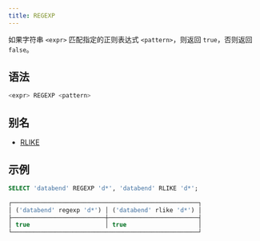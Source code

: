 ```yaml
---
title: REGEXP
---
```


如果字符串 `<expr>` 匹配指定的正则表达式 `<pattern>`，则返回 `true`，否则返回 `false`。

## 语法

```sql
<expr> REGEXP <pattern>
```

## 别名

- [RLIKE](rlike.md)

## 示例

```sql
SELECT 'databend' REGEXP 'd*', 'databend' RLIKE 'd*';

┌────────────────────────────────────────────────────┐
│ ('databend' regexp 'd*') │ ('databend' rlike 'd*') │
├──────────────────────────┼─────────────────────────┤
│ true                     │ true                    │
└────────────────────────────────────────────────────┘
```